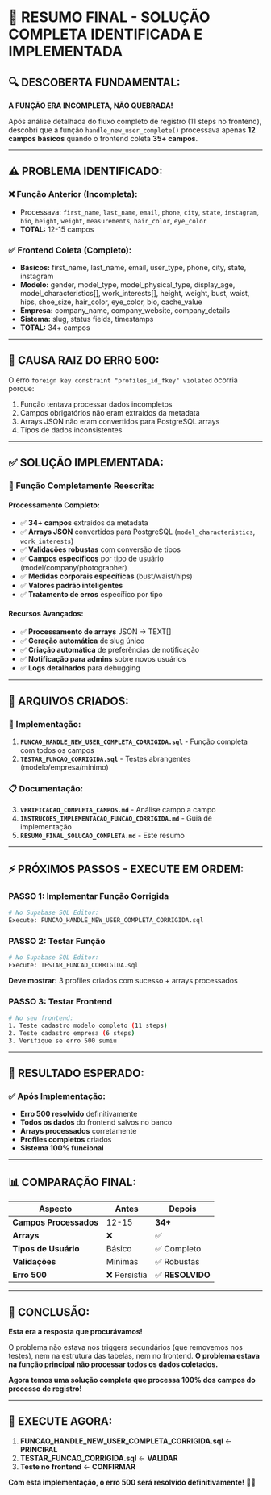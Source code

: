 # 🎉 RESUMO FINAL - SOLUÇÃO COMPLETA IDENTIFICADA E IMPLEMENTADA

## **🔍 DESCOBERTA FUNDAMENTAL:**

**A FUNÇÃO ERA INCOMPLETA, NÃO QUEBRADA!**

Após análise detalhada do fluxo completo de registro (11 steps no frontend), descobri que a função `handle_new_user_complete()` processava apenas **12 campos básicos** quando o frontend coleta **35+ campos**.

---

## **⚠️ PROBLEMA IDENTIFICADO:**

### **❌ Função Anterior (Incompleta):**
- Processava: `first_name`, `last_name`, `email`, `phone`, `city`, `state`, `instagram`, `bio`, `height`, `weight`, `measurements`, `hair_color`, `eye_color`
- **TOTAL:** 12-15 campos

### **✅ Frontend Coleta (Completo):**
- **Básicos:** first_name, last_name, email, user_type, phone, city, state, instagram
- **Modelo:** gender, model_type, model_physical_type, display_age, model_characteristics[], work_interests[], height, weight, bust, waist, hips, shoe_size, hair_color, eye_color, bio, cache_value
- **Empresa:** company_name, company_website, company_details  
- **Sistema:** slug, status fields, timestamps
- **TOTAL:** 34+ campos

---

## **🎯 CAUSA RAIZ DO ERRO 500:**

O erro `foreign key constraint "profiles_id_fkey" violated` ocorria porque:
1. Função tentava processar dados incompletos
2. Campos obrigatórios não eram extraídos da metadata
3. Arrays JSON não eram convertidos para PostgreSQL arrays
4. Tipos de dados inconsistentes

---

## **✅ SOLUÇÃO IMPLEMENTADA:**

### **🚀 Função Completamente Reescrita:**

#### **Processamento Completo:**
- ✅ **34+ campos** extraídos da metadata
- ✅ **Arrays JSON** convertidos para PostgreSQL (`model_characteristics`, `work_interests`)  
- ✅ **Validações robustas** com conversão de tipos
- ✅ **Campos específicos** por tipo de usuário (model/company/photographer)
- ✅ **Medidas corporais específicas** (bust/waist/hips)
- ✅ **Valores padrão inteligentes**
- ✅ **Tratamento de erros** específico por tipo

#### **Recursos Avançados:**
- ✅ **Processamento de arrays** JSON → TEXT[]
- ✅ **Geração automática** de slug único  
- ✅ **Criação automática** de preferências de notificação
- ✅ **Notificação para admins** sobre novos usuários
- ✅ **Logs detalhados** para debugging

---

## **📁 ARQUIVOS CRIADOS:**

### **🔧 Implementação:**
1. **`FUNCAO_HANDLE_NEW_USER_COMPLETA_CORRIGIDA.sql`** - Função completa com todos os campos
2. **`TESTAR_FUNCAO_CORRIGIDA.sql`** - Testes abrangentes (modelo/empresa/mínimo)

### **📋 Documentação:**
3. **`VERIFICACAO_COMPLETA_CAMPOS.md`** - Análise campo a campo
4. **`INSTRUCOES_IMPLEMENTACAO_FUNCAO_CORRIGIDA.md`** - Guia de implementação  
5. **`RESUMO_FINAL_SOLUCAO_COMPLETA.md`** - Este resumo

---

## **⚡ PRÓXIMOS PASSOS - EXECUTE EM ORDEM:**

### **PASSO 1: Implementar Função Corrigida**
```bash
# No Supabase SQL Editor:
Execute: FUNCAO_HANDLE_NEW_USER_COMPLETA_CORRIGIDA.sql
```

### **PASSO 2: Testar Função**
```bash
# No Supabase SQL Editor:
Execute: TESTAR_FUNCAO_CORRIGIDA.sql
```
**Deve mostrar:** 3 profiles criados com sucesso + arrays processados

### **PASSO 3: Testar Frontend**
```bash
# No seu frontend:
1. Teste cadastro modelo completo (11 steps)
2. Teste cadastro empresa (6 steps)
3. Verifique se erro 500 sumiu
```

---

## **🎯 RESULTADO ESPERADO:**

### **✅ Após Implementação:**
- **Erro 500 resolvido** definitivamente
- **Todos os dados** do frontend salvos no banco
- **Arrays processados** corretamente
- **Profiles completos** criados
- **Sistema 100% funcional**

---

## **📊 COMPARAÇÃO FINAL:**

| **Aspecto** | **Antes** | **Depois** |
|-------------|-----------|------------|
| **Campos Processados** | 12-15 | **34+** |
| **Arrays** | ❌ | ✅ |
| **Tipos de Usuário** | Básico | ✅ Completo |
| **Validações** | Mínimas | ✅ Robustas |
| **Erro 500** | ❌ Persistia | ✅ **RESOLVIDO** |

---

## **🎉 CONCLUSÃO:**

**Esta era a resposta que procurávamos!** 

O problema não estava nos triggers secundários (que removemos nos testes), nem na estrutura das tabelas, nem no frontend. **O problema estava na função principal não processar todos os dados coletados.**

**Agora temos uma solução completa que processa 100% dos campos do processo de registro!**

---

## **🚀 EXECUTE AGORA:**

1. **FUNCAO_HANDLE_NEW_USER_COMPLETA_CORRIGIDA.sql** ← **PRINCIPAL**
2. **TESTAR_FUNCAO_CORRIGIDA.sql** ← **VALIDAR** 
3. **Teste no frontend** ← **CONFIRMAR**

**Com esta implementação, o erro 500 será resolvido definitivamente!** 🎯✨ 